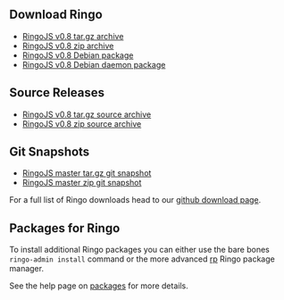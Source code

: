 ## Download Ringo

 * [RingoJS v0.8 tar.gz archive](http://github.com/downloads/ringo/ringojs/ringojs-0.8.tar.gz)
 * [RingoJS v0.8 zip archive](http://github.com/downloads/ringo/ringojs/ringojs-0.8.zip)
 * [RingoJS v0.8 Debian package](http://github.com/downloads/ringo/ringojs/ringojs_0.8-1_all.deb)
 * [RingoJS v0.8 Debian daemon package](http://github.com/downloads/ringo/ringojs/ringojs-daemon_0.8-1_all.deb)

## Source Releases

 * [RingoJS v0.8 tar.gz source archive](http://github.com/ringo/ringojs/tarball/v0.8.0)
 * [RingoJS v0.8 zip source archive](http://github.com/ringo/ringojs/zipball/v0.8.0)

## Git Snapshots

 * [RingoJS master tar.gz git snapshot](http://github.com/ringo/ringojs/tarball/master)
 * [RingoJS master zip git snapshot](http://github.com/ringo/ringojs/zipball/master)

For a full list of Ringo downloads head to our [github download page](https://github.com/ringo/ringojs/downloads).

## Packages for Ringo

To install additional Ringo packages you can either use the bare bones `ringo-admin install` command or the more advanced [rp](https://github.com/grob/rp) Ringo package manager.

See the help page on [packages](documentation/packages) for more details.
